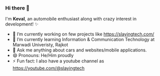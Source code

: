 ### Hi there 👋
I'm **Keval**, an automobile enthusiast along with crazy interest in development! ✨ 

- 🔭 I’m currently working on few projects like https://slayingtech.com/
- 🌱 I’m currently learning Information & Communication Technology at Marwadi Univeristy, Rajkot
- 💬 Ask me anything about cars and websites/mobile applications.
- 😄 Pronouns: He/Him proudly
- ⚡ Fun fact: I also have a youtube channel as https://youtube.com/@slayingtech

<!--
**KevalB/KevalB** is a ✨ _special_ ✨ repository because its `README.md` (this file) appears on your GitHub profile.

Here are some ideas to get you started:

- 🔭 I’m currently working on ...
- 🌱 I’m currently learning ...
- 👯 I’m looking to collaborate on ...
- 🤔 I’m looking for help with ...
- 💬 Ask me about ...
- 📫 How to reach me: ...
- 😄 Pronouns: ...
- ⚡ Fun fact: ...
-->
